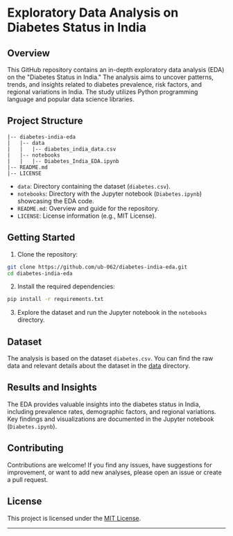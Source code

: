 # Exploratory Data Analysis on Diabetes Status in India

## Overview

This GitHub repository contains an in-depth exploratory data analysis (EDA) on the "Diabetes Status in India." The analysis aims to uncover patterns, trends, and insights related to diabetes prevalence, risk factors, and regional variations in India. The study utilizes Python programming language and popular data science libraries.

## Project Structure

```
|-- diabetes-india-eda
|   |-- data
|   |   |-- diabetes_india_data.csv
|   |-- notebooks
|   |   |-- Diabetes_India_EDA.ipynb
|-- README.md
|-- LICENSE
```

- `data`: Directory containing the dataset (`diabetes.csv`).
- `notebooks`: Directory with the Jupyter notebook (`Diabetes.ipynb`) showcasing the EDA code.
- `README.md`: Overview and guide for the repository.
- `LICENSE`: License information (e.g., MIT License).

## Getting Started

1. Clone the repository:

```bash
git clone https://github.com/ub-062/diabetes-india-eda.git
cd diabetes-india-eda
```

2. Install the required dependencies:

```bash
pip install -r requirements.txt
```

3. Explore the dataset and run the Jupyter notebook in the `notebooks` directory.

## Dataset

The analysis is based on the dataset `diabetes.csv`. You can find the raw data and relevant details about the dataset in the [data](https://www.kaggle.com/datasets/uciml/pima-indians-diabetes-database) directory.

## Results and Insights

The EDA provides valuable insights into the diabetes status in India, including prevalence rates, demographic factors, and regional variations. Key findings and visualizations are documented in the Jupyter notebook (`Diabetes.ipynb`).

## Contributing

Contributions are welcome! If you find any issues, have suggestions for improvement, or want to add new analyses, please open an issue or create a pull request.

## License

This project is licensed under the [MIT License](LICENSE).

---
